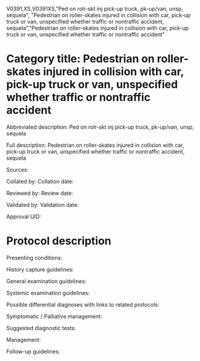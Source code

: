 V0391,XS,V0391XS,"Ped on rolr-skt inj pick-up truck, pk-up/van, unsp, sequela", "Pedestrian on roller-skates injured in collision with car, pick-up truck or van, unspecified whether traffic or nontraffic accident, sequela","Pedestrian on roller-skates injured in collision with car, pick-up truck or van, unspecified whether traffic or nontraffic accident"
# Category title: Pedestrian on roller-skates injured in collision with car, pick-up truck or van, unspecified whether traffic or nontraffic accident

Abbreviated description: Ped on rolr-skt inj pick-up truck, pk-up/van, unsp, sequela

Full description: Pedestrian on roller-skates injured in collision with car, pick-up truck or van, unspecified whether traffic or nontraffic accident, sequela

Sources:

Collated by:
Collation date:

Reviewed by:
Review date:

Validated by:
Validation date:

Approval UID:

# Protocol description

Presenting conditions:

History capture guidelines:

General examination guidelines:

Systemic examination guidelines:

Possible differential diagnoses with links to related protocols:

Symptomatic / Palliative management:

Suggested diagnostic tests:

Management:

Follow-up guidelines:
